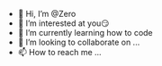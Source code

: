 - 👋 Hi, I’m @Zero
- 👀 I’m interested at you😏
- 🌱 I’m currently learning how to code
- 💞️ I’m looking to collaborate on ...
- 📫 How to reach me ...

<!---
StuffDestroyer/StuffDestroyer is a ✨ special ✨ repository because its `README.md` (this file) appears on your GitHub profile.
You can click the Preview link to take a look at your changes.
--->
